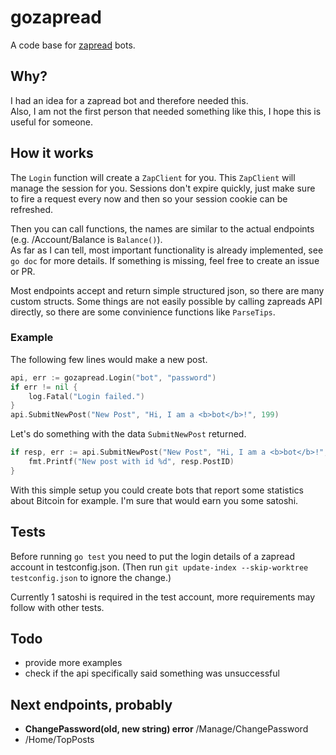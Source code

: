 # gozapread
A code base for [zapread](https://github.com/Horndev/zapread.com) bots.  


## Why?
I had an idea for a zapread bot and therefore needed this.  
Also, I am not the first person that needed something like this, I hope this is useful for someone.  

## How it works
The `Login` function will create a `ZapClient` for you. This `ZapClient` will manage the session for you. Sessions don't expire quickly, just make sure to fire a request every now and then so your session cookie can be refreshed.


Then you can call functions, the names are similar to the actual endpoints (e.g. /Account/Balance is `Balance()`).  
As far as I can tell, most important functionality is already implemented, see `go doc` for more details. If something is missing, feel free to create an issue or PR.

Most endpoints accept and return simple structured json, so there are many custom structs. Some things are not easily possible by calling zapreads API directly, so there are some convinience functions like `ParseTips`.
### Example
The following few lines would make a new post.
```go
api, err := gozapread.Login("bot", "password")
if err != nil {
	log.Fatal("Login failed.")
}
api.SubmitNewPost("New Post", "Hi, I am a <b>bot</b>!", 199)
```
Let's do something with the data `SubmitNewPost` returned.
```go
if resp, err := api.SubmitNewPost("New Post", "Hi, I am a <b>bot</b>!", 199); err == nil {
	fmt.Printf("New post with id %d", resp.PostID)
}
```
With this simple setup you could create bots that report some statistics about Bitcoin for example. I'm sure that would earn you some satoshi.

## Tests
Before running `go test` you need to put the login details of a zapread account in testconfig.json.
(Then run `git update-index --skip-worktree testconfig.json` to ignore the change.)

Currently 1 satoshi is required in the test account, more requirements may follow with other tests.

## Todo
- provide more examples
- check if the api specifically said something was unsuccessful

## Next endpoints, probably
- **ChangePassword(old, new string) error** /Manage/ChangePassword
- /Home/TopPosts
